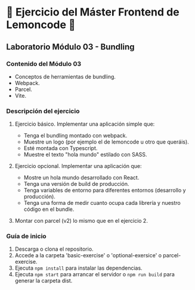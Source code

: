 # 🍋 Ejercicio del Máster Frontend de Lemoncode 🍋

## Laboratorio Módulo 03 - Bundling

### Contenido del Módulo 03
- Conceptos de herramientas de bundling.
- Webpack.
- Parcel.
- Vite.

### Descripción del ejercicio

1. Ejercicio básico. Implementar una aplicación simple que:
    - Tenga el bundling montado con webpack.
    - Muestre un logo (por ejemplo el de lemoncode u otro que queráis).
    - Esté montada con Typescript.
    - Muestre el texto "hola mundo" estilado con SASS.

2. Ejercicio opcional. Implementar una aplicación que:
    - Mostre un hola mundo desarrollado con React.
    - Tenga una versión de build de producción.
    - Tenga variables de entorno para diferentes entornos (desarrollo y producción).
    - Tenga una forma de medir cuanto ocupa cada librería y nuestro código en el bundle.
      
3. Montar con parcel (v2) lo mismo que en el ejercicio 2.

### Guía de inicio
1. Descarga o clona el repositorio.
2. Accede a la carpeta 'basic-exercise' o 'optional-exersice' o parcel-exercise.
3. Ejecuta `npm install` para instalar las dependencias.
4. Ejecuta `npm start` para arrancar el servidor o `npm run build` para generar la carpeta dist.
